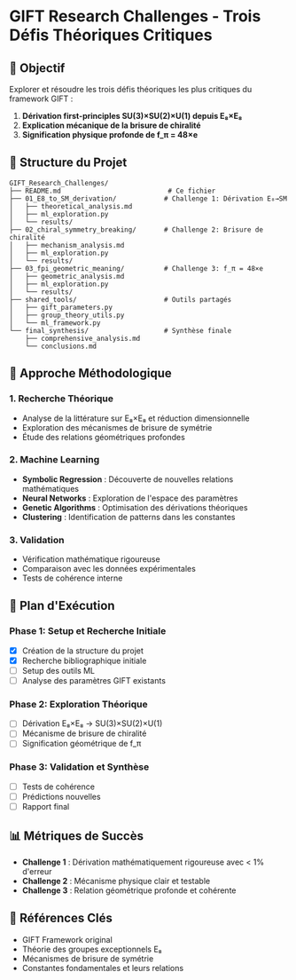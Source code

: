 # GIFT Research Challenges - Trois Défis Théoriques Critiques

## 🎯 Objectif
Explorer et résoudre les trois défis théoriques les plus critiques du framework GIFT :

1. **Dérivation first-principles SU(3)×SU(2)×U(1) depuis E₈×E₈**
2. **Explication mécanique de la brisure de chiralité** 
3. **Signification physique profonde de f_π = 48×e**

## 📁 Structure du Projet

```
GIFT_Research_Challenges/
├── README.md                           # Ce fichier
├── 01_E8_to_SM_derivation/            # Challenge 1: Dérivation E₈→SM
│   ├── theoretical_analysis.md
│   ├── ml_exploration.py
│   └── results/
├── 02_chiral_symmetry_breaking/       # Challenge 2: Brisure de chiralité
│   ├── mechanism_analysis.md
│   ├── ml_exploration.py
│   └── results/
├── 03_fpi_geometric_meaning/          # Challenge 3: f_π = 48×e
│   ├── geometric_analysis.md
│   ├── ml_exploration.py
│   └── results/
├── shared_tools/                      # Outils partagés
│   ├── gift_parameters.py
│   ├── group_theory_utils.py
│   └── ml_framework.py
└── final_synthesis/                   # Synthèse finale
    ├── comprehensive_analysis.md
    └── conclusions.md
```

## 🔬 Approche Méthodologique

### 1. Recherche Théorique
- Analyse de la littérature sur E₈×E₈ et réduction dimensionnelle
- Exploration des mécanismes de brisure de symétrie
- Étude des relations géométriques profondes

### 2. Machine Learning
- **Symbolic Regression** : Découverte de nouvelles relations mathématiques
- **Neural Networks** : Exploration de l'espace des paramètres
- **Genetic Algorithms** : Optimisation des dérivations théoriques
- **Clustering** : Identification de patterns dans les constantes

### 3. Validation
- Vérification mathématique rigoureuse
- Comparaison avec les données expérimentales
- Tests de cohérence interne

## 🚀 Plan d'Exécution

### Phase 1: Setup et Recherche Initiale
- [x] Création de la structure du projet
- [x] Recherche bibliographique initiale
- [ ] Setup des outils ML
- [ ] Analyse des paramètres GIFT existants

### Phase 2: Exploration Théorique
- [ ] Dérivation E₈×E₈ → SU(3)×SU(2)×U(1)
- [ ] Mécanisme de brisure de chiralité
- [ ] Signification géométrique de f_π

### Phase 3: Validation et Synthèse
- [ ] Tests de cohérence
- [ ] Prédictions nouvelles
- [ ] Rapport final

## 📊 Métriques de Succès

- **Challenge 1** : Dérivation mathématiquement rigoureuse avec < 1% d'erreur
- **Challenge 2** : Mécanisme physique clair et testable
- **Challenge 3** : Relation géométrique profonde et cohérente

## 🔗 Références Clés

- GIFT Framework original
- Théorie des groupes exceptionnels E₈
- Mécanismes de brisure de symétrie
- Constantes fondamentales et leurs relations
